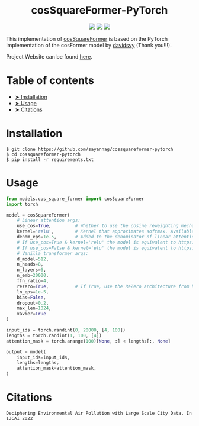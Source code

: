 <h1 align="center">
  <b>cosSquareFormer-PyTorch</b><br>
</h1>

<p align="center">
      <a href="https://www.python.org/">
        <img src="https://img.shields.io/badge/python-3.7-blue.svg" /></a>
       <a href= "https://pytorch.org/">
        <img src="https://img.shields.io/badge/PyTorch-1.9-FF0000.svg" /></a>
       <a href= "https://github.com/davidsvy/cosformer-pytorch/blob/main/LICENSE">
        <img src="https://img.shields.io/badge/license-MIT-white.svg" /></a>
</p>

This implementation of [cosSquareFormer](https://mayukh18.github.io/DEAP/) is based on the PyTorch implementation of the cosFormer model by [davidsvy](https://github.com/davidsvy/cosformer-pytorch) (Thank you!!!).

Project Website can be found [here](https://mayukh18.github.io/DEAP/).


Table of contents
===

<!--ts-->
  * [➤ Installation](#installation)
  * [➤ Usage](#usage)
  * [➤ Citations](#citations)
<!--te-->

Installation
===
```
$ git clone https://github.com/sayannag/cossquareformer-pytorch
$ cd cossquareformer-pytorch
$ pip install -r requirements.txt
```

Usage
===

```python
from models.cos_square_former import cosSquareFormer
import torch

model = cosSquareFormer(
    # Linear attention args:
    use_cos=True,         # Whether to use the cosine reweighting mechanism proposed in the paper.
    kernel='relu',        # Kernel that approximates softmax. Available options are 'relu' and 'elu'.
    denom_eps=1e-5,       # Added to the denominator of linear attention for numerical stability.
    # If use_cos=True & kernel='relu' the model is equivalent to https://arxiv.org/pdf/2109.04572.pdf
    # If use_cos=False & kernel='elu' the model is equivalent to https://arxiv.org/pdf/2006.16236.pdf
    # Vanilla transformer args:
    d_model=512,
    n_heads=8, 
    n_layers=6,
    n_emb=20000, 
    ffn_ratio=4, 
    rezero=True,          # If True, use the ReZero architecture from https://arxiv.org/pdf/2003.04887.pdf, else the Pre-LN architecture from https://arxiv.org/pdf/2002.04745.pdf
    ln_eps=1e-5, 
    bias=False, 
    dropout=0.2, 
    max_len=1024, 
    xavier=True
)

input_ids = torch.randint(0, 20000, [4, 100])
lengths = torch.randint(1, 100, [4])
attention_mask = torch.arange(100)[None, :] < lengths[:, None]

output = model(
    input_ids=input_ids,
    lengths=lengths,
    attention_mask=attention_mask,
)
```


Citations
===

```
Deciphering Environmental Air Pollution with Large Scale City Data. In IJCAI 2022
```


